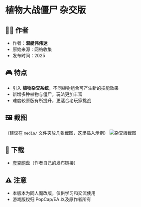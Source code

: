 # 植物大战僵尸 杂交版

## 🧑‍💻 作者
- 作者：**潜艇伟伟迷**
- 原始来源：网络收集
- 发布时间：2025

## 🎮 特点
- 引入 **植物杂交系统**，不同植物组合可产生新的技能效果  
- 新增多种植物与僵尸，玩法更加丰富  
- 难度较原版有所提升，更适合老玩家挑战  

## 🖼️ 截图
（建议在 `media/` 文件夹放几张截图，这里插入示例）
![杂交版截图](../media/hybrid-1.png)

## 💾 下载
- [夸克网盘](https://pan.quark.cn/s/d48033581b42)（作者自己的发布链接）

## ⚠️ 注意
- 本版本为同人魔改版，仅供学习和交流使用  
- 游戏版权归 PopCap/EA 以及原作者所有  